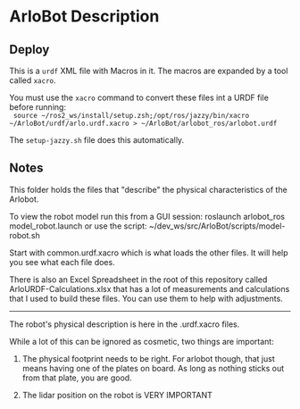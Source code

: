 # ArloBot Description

## Deploy

This is a `urdf` XML file with Macros in it. The macros are expanded by a tool called `xacro`.

You must use the `xacro` command to convert these files int a URDF file before running:  
` source ~/ros2_ws/install/setup.zsh;/opt/ros/jazzy/bin/xacro ~/ArloBot/urdf/arlo.urdf.xacro > ~/ArloBot/arlobot_ros/arlobot.urdf`


The `setup-jazzy.sh` file does this automatically.

## Notes

This folder holds the files that "describe" the physical
characteristics of the Arlobot.

To view the robot model run this from a GUI session:
roslaunch arlobot_ros model_robot.launch
or use the script:
~/dev_ws/src/ArloBot/scripts/model-robot.sh

Start with common.urdf.xacro which is what loads
the other files. It will help you see what each
file does.

There is also an Excel Spreadsheet in the root of this
repository called ArloURDF-Calculations.xlsx that has a lot of
measurements and calculations that I used to build
these files. You can use them to help with adjustments.

---

The robot's physical description is here in the .urdf.xacro files.

While a lot of this can be ignored as cosmetic, two things are important:

1. The physical footprint needs to be right. For arlobot though, that just means having one of the plates on board. As long as nothing sticks out from that plate, you are good.

2. The lidar position on the robot is VERY IMPORTANT
